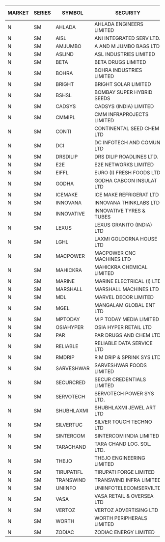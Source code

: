 


| MARKET | SERIES | SYMBOL | SECURITY | PREV CL PR | OPEN PRICE | HIGH PRICE | LOW PRICE | CLOSE PRICE | NET TRDVAL | NET TRDQTY | CORP IND | HI 52 WK | LO 52 WK |
| ----- | ----- | ----- | ----- | ----- | ----- | ----- | ----- | ----- | ----- | ----- | ----- | ----- | ----- |
| N | SM | AHLADA | AHLADA ENGINEERS LIMITED | 45.85 | 44.00 | 47.00 | 44.00 | 46.55 | 503250.00 | 11000 |  | 92.00 | 36.30 |
| N | SM | AISL | ANI INTEGRATED SERV LTD. | 15.05 | 14.30 | 14.30 | 14.30 | 14.30 | 102960.00 | 7200 |  | 73.90 | 14.30 |
| N | SM | AMJUMBO | A AND M JUMBO BAGS LTD | 8.70 | 9.10 | 9.10 | 9.10 | 9.10 | 72800.00 | 8000 |  | 49.90 | 5.85 |
| N | SM | ASLIND | ASL INDUSTRIES LIMITED | 6.35 | 6.10 | 6.10 | 6.10 | 6.10 | 24400.00 | 4000 |  | 15.20 | 6.10 |
| N | SM | BETA | BETA DRUGS LIMITED | 50.60 | 50.50 | 50.50 | 50.50 | 50.50 | 40400.00 | 800 |  | 110.00 | 37.00 |
| N | SM | BOHRA | BOHRA INDUSTRIES LIMITED | .85 | .85 | .90 | .85 | .90 | 25000.00 | 28000 |  | 13.50 | .35 |
| N | SM | BRIGHT | BRIGHT SOLAR LIMITED | 7.80 | 7.45 | 7.45 | 7.45 | 7.45 | 44700.00 | 6000 |  | 23.75 | 6.45 |
| N | SM | BSHSL | BOMBAY SUPER HYBRID SEEDS | 105.15 | 108.20 | 108.20 | 108.20 | 108.20 | 129840.00 | 1200 |  | 136.00 | 98.20 |
| N | SM | CADSYS | CADSYS (INDIA) LIMITED | 26.70 | 25.50 | 25.50 | 25.40 | 25.40 | 203400.00 | 8000 |  | 63.45 | 15.50 |
| N | SM | CMMIPL | CMM INFRAPROJECTS LIMITED | 4.75 | 4.55 | 4.55 | 4.55 | 4.55 | 40950.00 | 9000 |  | 9.60 | 2.45 |
| N | SM | CONTI | CONTINENTAL SEED CHEM LTD | 13.65 | 14.30 | 14.30 | 14.30 | 14.30 | 619604.70 | 43329 |  | 102.20 | 10.75 |
| N | SM | DCI | DC INFOTECH AND COMUN LTD | 42.90 | 42.00 | 42.00 | 42.00 | 42.00 | 126000.00 | 3000 |  | 45.50 | 39.00 |
| N | SM | DRSDILIP | DRS DILIP ROADLINES LTD. | 75.00 | 75.00 | 75.00 | 75.00 | 75.00 | 240000.00 | 3200 |  | 78.00 | 65.50 |
| N | SM | E2E | E2E NETWORKS LIMITED | 14.90 | 14.60 | 15.60 | 14.60 | 15.60 | 278800.00 | 18000 |  | 46.00 | 13.30 |
| N | SM | EIFFL | EURO (I) FRESH FOODS LTD | 79.65 | 79.75 | 80.20 | 79.75 | 80.00 | 320120.00 | 4000 |  | 131.00 | 71.00 |
| N | SM | GODHA | GODHA CABCON INSULAT LTD | 30.00 | 29.00 | 29.00 | 29.00 | 29.00 | 116000.00 | 4000 |  | 30.40 | 10.95 |
| N | SM | ICEMAKE | ICE MAKE REFRIGERAT LTD | 36.00 | 36.00 | 37.05 | 36.00 | 36.70 | 657300.00 | 18000 |  | 82.95 | 25.65 |
| N | SM | INNOVANA | INNOVANA THINKLABS LTD. | 94.45 | 93.00 | 93.00 | 92.00 | 92.00 | 369550.00 | 4000 |  | 409.00 | 73.05 |
| N | SM | INNOVATIVE | INNOVATIVE TYRES & TUBES | 5.85 | 6.05 | 6.10 | 6.05 | 6.10 | 36450.00 | 6000 |  | 22.20 | 5.40 |
| N | SM | LEXUS | LEXUS GRANITO (INDIA) LTD | 7.60 | 7.95 | 7.95 | 7.95 | 7.95 | 31800.00 | 4000 |  | 24.75 | 4.55 |
| N | SM | LGHL | LAXMI GOLDORNA HOUSE LTD | 15.05 | 15.00 | 15.00 | 15.00 | 15.00 | 240000.00 | 16000 |  | 15.00 | 15.00 |
| N | SM | MACPOWER | MACPOWER CNC MACHINES LTD | 35.85 | 34.70 | 35.60 | 34.10 | 34.90 | 274475.00 | 8000 |  | 148.15 | 33.30 |
| N | SM | MAHICKRA | MAHICKRA CHEMICAL LIMITED | 72.10 | 73.50 | 73.50 | 72.50 | 72.50 | 328500.00 | 4500 |  | 93.50 | 45.10 |
| N | SM | MARINE | MARINE ELECTRICAL (I) LTD | 88.70 | 90.20 | 90.80 | 90.20 | 90.75 | 724200.00 | 8000 |  | 123.00 | 78.00 |
| N | SM | MARSHALL | MARSHALL MACHINES LTD | 8.80 | 7.95 | 7.95 | 7.95 | 7.95 | 47700.00 | 6000 |  | 26.20 | 7.75 |
| N | SM | MDL | MARVEL DECOR LIMITED | 22.30 | 23.00 | 23.00 | 23.00 | 23.00 | 46000.00 | 2000 |  | 30.00 | 13.90 |
| N | SM | MGEL | MANGALAM GLOBAL ENT LTD | 55.00 | 55.25 | 55.25 | 55.25 | 55.25 | 110500.00 | 2000 |  | 58.30 | 51.05 |
| N | SM | MPTODAY | M P TODAY MEDIA LIMITED | 14.95 | 14.25 | 15.65 | 14.25 | 15.65 | 59800.00 | 4000 |  | 42.90 | 14.25 |
| N | SM | OSIAHYPER | OSIA HYPER RETAIL LTD | 320.00 | 256.00 | 256.00 | 256.00 | 256.00 | 307200.00 | 1200 |  | 325.00 | 200.00 |
| N | SM | PAR | PAR DRUGS AND CHEM LTD | 36.90 | 34.75 | 34.75 | 34.75 | 34.75 | 69500.00 | 2000 |  | 56.00 | 26.20 |
| N | SM | RELIABLE | RELIABLE DATA SERVICE LTD | 22.95 | 24.05 | 24.05 | 24.05 | 24.05 | 57720.00 | 2400 |  | 53.80 | 19.95 |
| N | SM | RMDRIP | R M DRIP & SPRINK SYS LTD | 39.50 | 39.50 | 39.50 | 39.50 | 39.50 | 79000.00 | 2000 |  | 39.50 | 13.00 |
| N | SM | SARVESHWAR | SARVESHWAR FOODS LIMITED | 12.55 | 13.10 | 13.10 | 11.95 | 11.95 | 116880.00 | 9600 |  | 43.85 | 8.45 |
| N | SM | SECURCRED | SECUR CREDENTIALS LIMITED | 15.40 | 16.15 | 16.15 | 15.00 | 16.15 | 114150.00 | 7200 |  | 110.00 | 12.15 |
| N | SM | SERVOTECH | SERVOTECH POWER SYS LTD. | 8.50 | 8.90 | 8.90 | 8.60 | 8.60 | 105600.00 | 12000 |  | 17.75 | 6.50 |
| N | SM | SHUBHLAXMI | SHUBHLAXMI JEWEL ART LTD | 23.00 | 23.00 | 24.00 | 23.00 | 24.00 | 47000.00 | 2000 |  | 209.50 | 21.50 |
| N | SM | SILVERTUC | SILVER TOUCH TECHNO LTD | 100.25 | 102.95 | 102.95 | 102.95 | 102.95 | 102950.00 | 1000 |  | 140.00 | 93.00 |
| N | SM | SINTERCOM | SINTERCOM INDIA LIMITED | 47.85 | 50.20 | 50.20 | 49.55 | 50.20 | 1804700.00 | 36000 |  | 81.00 | 35.55 |
| N | SM | TARACHAND | TARA CHAND LOG. SOL. LTD. | 31.60 | 37.80 | 37.80 | 33.05 | 33.10 | 207900.00 | 6000 |  | 43.75 | 21.10 |
| N | SM | THEJO | THEJO ENGINEERING LIMITED | 397.95 | 382.20 | 382.20 | 378.10 | 379.45 | 684620.00 | 1800 |  | 607.70 | 350.55 |
| N | SM | TIRUPATIFL | TIRUPATI FORGE LIMITED | 28.50 | 28.60 | 28.60 | 28.60 | 28.60 | 91520.00 | 3200 |  | 50.70 | 25.55 |
| N | SM | TRANSWIND | TRANSWIND INFRA LIMITED | 3.80 | 3.95 | 3.95 | 3.95 | 3.95 | 15800.00 | 4000 |  | 9.50 | 2.85 |
| N | SM | UNIINFO | UNIINFOTELECOMSERVILTD | 12.90 | 13.30 | 13.30 | 12.60 | 12.65 | 205500.00 | 16000 |  | 44.80 | 12.00 |
| N | SM | VASA | VASA RETAIL & OVERSEA LTD | 6.55 | 6.85 | 6.85 | 6.85 | 6.85 | 54800.00 | 8000 |  | 24.30 | 6.25 |
| N | SM | VERTOZ | VERTOZ ADVERTISING LTD | 69.75 | 71.00 | 71.75 | 71.00 | 71.75 | 514200.00 | 7200 |  | 211.00 | 47.75 |
| N | SM | WORTH | WORTH PERIPHERALS LIMITED | 36.00 | 35.00 | 35.00 | 31.10 | 34.90 | 249225.00 | 7500 |  | 72.95 | 31.10 |
| N | SM | ZODIAC | ZODIAC ENERGY LIMITED | 12.75 | 12.15 | 12.15 | 12.15 | 12.15 | 24300.00 | 2000 |  | 32.00 | 11.25 |



